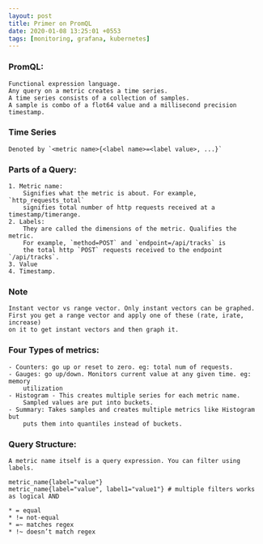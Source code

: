 ```yaml
---
layout: post
title: Primer on PromQL
date: 2020-01-08 13:25:01 +0553
tags: [monitoring, grafana, kubernetes]
---
```

### PromQL:

    Functional expression language.
    Any query on a metric creates a time series.
    A time series consists of a collection of samples.
    A sample is combo of a flot64 value and a millisecond precision timestamp.

### Time Series
    Denoted by `<metric name>{<label name>=<label value>, ...}`

### Parts of a Query:

    1. Metric name:
        Signifies what the metric is about. For example,  `http_requests_total`
        signifies total number of http requests received at a timestamp/timerange.
    2. Labels:
        They are called the dimensions of the metric. Qualifies the metric. 
        For example, `method=POST` and `endpoint=/api/tracks` is 
        the total http `POST` requests received to the endpoint `/api/tracks`.
    3. Value
    4. Timestamp.

### Note

    Instant vector vs range vector. Only instant vectors can be graphed.
    First you get a range vector and apply one of these (rate, irate, increase)
    on it to get instant vectors and then graph it.

### Four Types of metrics:

    - Counters: go up or reset to zero. eg: total num of requests.
    - Gauges: go up/down. Monitors current value at any given time. eg: memory
        utilization
    - Histogram - This creates multiple series for each metric name.
        Sampled values are put into buckets.
    - Summary: Takes samples and creates multiple metrics like Histogram but
        puts them into quantiles instead of buckets.

### Query Structure: 

    A metric name itself is a query expression. You can filter using labels.

    metric_name{label="value"}
    metric_name{label="value", label1="value1"} # multiple filters works as logical AND

    * = equal
    * != not-equal
    * =~ matches regex
    * !~ doesn’t match regex

